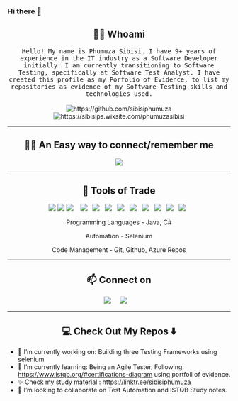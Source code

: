 ### Hi there 👋




<!--

<h1 align="center"> 👋 </h1>
<div align="center">
  <img src="https://github.com/gauravkhurana/gauravkhurana/blob/master/images/header.gif" alt="header"/>
</div>
<p align="center"> (Open for Learning)</p>  --->  

<h2 align="center"> 👨‍💻 Whoami</h2>
<p align="center">
  <samp>Hello! My name is Phumuza Sibisi. I have 9+ years of experience in the IT industry as a Software Developer initially. I am currently transitioning to Software Testing, specifically at Software Test Analyst. I have created this profile as my Porfolio of Evidence, to list my repositories as evidence of my Software Testing skills and technologies used.
  </samp>
  <br> <br>
  <img src="https://img.shields.io/badge/Tester-FF9522?style=for-the-badge&logo=tester&logoColor=white" alt="https://github.com/sibisiphumuza" />
  <img src="https://img.shields.io/badge/Blogger-FF5722?style=for-the-badge&logo=blogger&logoColor=white" alt="https://sibisips.wixsite.com/phumuzasibisi" />

  
</p>

<hr>
<h2 align="center"> 👨‍💻 An Easy way to connect/remember me</h2>
<p align="center" align='right'>
  <a align="center" target="_blank"href="https://linktr.ee/sibisiphumuza"><img src="https://img.shields.io/badge/lets learn from each other -     linktr.ee/sibisiphumuza   -brown" /></a>
<hr>

<h2 align="center"> 🔭 Tools of Trade</h2>
<p align="center">
<img src="https://img.shields.io/badge/Selenium-43B02A?style=for-the-badge&logo=Selenium&logoColor=white"/>
<img src="https://img.shields.io/badge/Postman-FF6C37?style=for-the-badge&logo=Postman&logoColor=white"/>
<img src="https://img.shields.io/badge/Java-ED8B00?style=for-the-badge&logo=java&logoColor=white" />&nbsp;&nbsp;&nbsp;
<img src="https://img.shields.io/badge/Git-F05032?style=for-the-badge&logo=git&logoColor=white"/>&nbsp;&nbsp;
<img src="https://img.shields.io/badge/Microsoft_Azure-0089D6?style=for-the-badge&logo=microsoft-azure&logoColor=white"/>&nbsp;&nbsp;
<img src="https://img.shields.io/badge/Markdown-000000?style=for-the-badge&logo=markdown&logoColor=white"/>&nbsp;&nbsp;
<img src="https://img.shields.io/badge/Blogger-FF5722?style=for-the-badge&logo=blogger&logoColor=white"/>&nbsp;&nbsp;   
<img src="https://img.shields.io/badge/log4j-purple?style=for-the-badge&logo=log4j&logoColor=white"/>&nbsp;&nbsp;
<img src="https://img.shields.io/badge/TestNG-Red?style=for-the-badge&logo=testng&logoColor=Navy"/>&nbsp;&nbsp;
<img src="https://img.shields.io/badge/ExtentReports-Orange?style=for-the-badge&logo=extentreports&logoColor=Navy"/>&nbsp;&nbsp;
<img src="https://img.shields.io/badge/Keyword%20Driven%20Framework-Orange?style=for-the-badge&logo=extentreports&logoColor=Navy"/>&nbsp;&nbsp;
<img src="https://img.shields.io/badge/Hybrid%20Driven%20Framework-Orange?style=for-the-badge&logo=extentreports&logoColor=Navy"/>&nbsp;&nbsp;
     
</p>
    <p align="center"> Programming Languages - Java, C#
    <p align="center">Automation - Selenium
    <p align="center">Code Management - Git, Github, Azure Repos   
 </p>
<hr


<hr>

<h2  align="center">📫 Connect on</h2>
<p align="center">
  <a href="https://linktr.ee/sibisiphumuza"><img src="https://img.shields.io/badge/linktree-%23D14836.svg?&style=for-the-badge&logo=linktree&logoColor=white" /></a>&nbsp;&nbsp;&nbsp;&nbsp;
  <a href="https://sibisips.wixsite.com/testcaseautomation/blog"><img src="https://img.shields.io/badge/blogger-%23D14836.svg?&style=for-the-badge&logo=blogger&logoColor=white" /></a>&nbsp;&nbsp;&nbsp;&nbsp;
</p>

<hr>


<h2  align="center">💻 Check Out My Repos ⬇️ </h2>


- 🔭 I’m currently working on: Building three Testing Frameworks using selenium
- 🌱 I’m currently learning: Being an Agile Tester, Following: https://www.istqb.org/#certifications-diagram using portfoil of evidence.
- ✨  Check  my  study material :  https://linktr.ee/sibisiphumuza
- 👯 I’m looking to collaborate on Test Automation and ISTQB Study notes.
